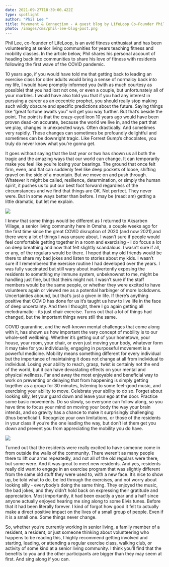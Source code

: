 ```yaml
---
date: 2021-09-27T18:39:00.422Z
type: spotlight
author: "Phil Lee "
title: Movement & Connection - A guest blog by LifeLoop Co-Founder Phil Lee
photo: /images/cms/phil-lee-blog-post.png
---
```

Phil Lee, co-founder of LifeLoop, is an avid fitness enthusiast and has been volunteering at senior living communities for years teaching fitness and mobility classes. In the article below, Phil shares his personal account of heading back into communities to share his love of fitness with residents following the first wave of the COVID pandemic. 

10 years ago, if you would have told me that getting back to leading an exercise class for older adults would bring a sense of normalcy back into my life, I would have promptly informed you (with as much courtesy as possible) that you had lost not one, or even a couple, but unfortunately all of your marbles. I would have also told you that if you had any interest in pursuing a career as an eccentric prophet, you should really stop making such wildly obscure and specific predictions about the future. Saying things like “great fortune awaits you” will get you way further. But that’s beside the point. The point is that the crazy-eyed loon 10 years ago would have been proven dead-on accurate, because the world we live in, and the part that we play, changes in unexpected ways. Often drastically. And sometimes very rapidly. These changes can sometimes be profoundly delightful and sometimes can be downright tragic. Like Forrest Gump’s chocolates, you truly do never know what you’re gonna get.

It goes without saying that the last year or two has shown us all both the tragic and the amazing ways that our world can change. It can temporarily make you feel like you’re losing your bearings. The ground that once felt firm, even, and flat can suddenly feel like deep pockets of loose, shifting gravel on the side of a mountain. But we move on and push through. Whatever it might be called, resilience, determination, or simply the human spirit, it pushes us to put our best foot forward regardless of the circumstances and we find that things are OK. Not perfect. They never were. But in some ways better than before. I may be (read: am) getting a little dramatic, but let me explain.

![](/images/cms/phil-2.png)

I knew that some things would be different as I returned to Aksarben Village, a senior living community here in Omaha, a couple weeks ago for the first time since the great COVID disruption of 2020 (and now 2021),and there were a lot of things I was unsure about. I wasn’t sure if people would feel comfortable getting together in a room and exercising - I do focus a lot on deep breathing and now that felt slightly scandalous. I wasn’t sure if all, or any, of the regulars would be there. I hoped that my old friends would be there to share my bad jokes and listen to stories about my kids. I wasn’t sure if I remembered the exercise routine I had developed over the years. I was fully vaccinated but still wary about inadvertently exposing the residents to something my immune system, unbeknownst to me, might be handling just fine, but that theirs might not. I wasn’t sure if the staff members would be the same people, or whether they were excited to have volunteers again or viewed me as a potential harbinger of more lockdowns. Uncertainties abound, but that’s just a given in life. If there’s anything positive that COVID has done for us it’s taught us how to live life in the face of deep uncertainty. And then I thought, there I go again getting all melodramatic - its just chair exercise. Turns out that a lot of things had changed, but the important things were still the same.

COVID quarantine, and the well-known mental challenges that come along with it, has shown us how important the very concept of mobility is to our whole-self wellbeing. Whether it’s getting out of your hometown, your house, your room, your chair, or even just moving your body, whatever form it may take for you individually, engaging in purposeful movement is a powerful medicine. Mobility means something different for every individual but the importance of maintaining it does not change at all from individual to individual. Losing your ability to reach, grasp, twist is certainly not the end of the world, but it can have devastating effects on your mental and physical wellness. Far and away the most enjoyable and beneficial way to work on preventing or delaying that from happening is simply getting together as a group for 30 minutes, listening to some feel-good music, and exercising your ability to move. Celebrate your ability to do so. Forget about looking silly, let your guard down and leave your ego at the door. Practice some basic movements. Do so slowly, so everyone can follow along, so you have time to focus your mind on moving your body the way your brain intends, and so gravity has a chance to make it surprisingly challenging (thus beneficial!). Recognize your own limitations, or those of the residents in your class if you’re the one leading the way, but don’t let them get you down and prevent you from appreciating the mobility you do have.

![](/images/cms/phil-1.png)

Turned out that the residents were really excited to have someone come in from outside the walls of the community. There weren’t as many people there to lift our arms repeatedly, and not all of the old regulars were there, but some were. And it was great to meet new residents. And yes, residents really did want to engage in an exercise program that was slightly different from the same old stuff they were used to, with a new face. It’s nice to show up, be told what to do, be led through the exercises, and not worry about looking silly - everybody’s doing the same thing. They enjoyed the music, the bad jokes, and they didn’t hold back on expressing their gratitude and appreciation. Most importantly, it had been exactly a year and a half since anyone actually enjoyed hearing me sing along to some Elvis tunes. Before that it had been literally forever. I kind of forgot how good it felt to actually make a direct positive impact on the lives of a small group of people. Even if it is a small one. Some things never change. 

So, whether you’re currently working in senior living, a family member of a resident, a resident, or just someone thinking about volunteering who happens to be reading this, I highly recommend getting involved and starting, leading, or attending a regular exercise class, walking club, or activity of some kind at a senior living community. I think you’ll find that the benefits to you and the other participants are bigger than they may seem at first. And sing along if you can.